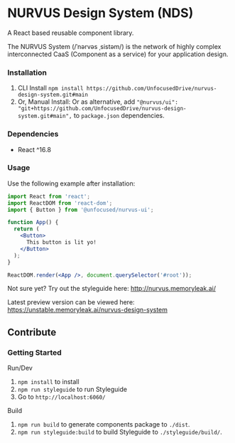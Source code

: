 # NURVUS Design System (NDS)

A React based reusable component library.

The NURVUS System (/ˈnərvəs ˌsistəm/) is the network of highly complex interconnected CaaS (Component as a service) for your application design.

### Installation
1. CLI Install `npm install https://github.com/UnfocusedDrive/nurvus-design-system.git#main`
2. Or, Manual Install: Or as alternative, add `"@nurvus/ui": "git+https://github.com/UnfocusedDrive/nurvus-design-system.git#main",` to `package.json` dependencies.

### Dependencies
- React ^16.8

### Usage
Use the following example after installation:
```jsx static
import React from 'react';
import ReactDOM from 'react-dom';
import { Button } from '@unfocused/nurvus-ui';

function App() {
  return (
    <Button>
      This button is lit yo!
    </Button>
  );
}

ReactDOM.render(<App />, document.querySelector('#root'));
```

Not sure yet? Try out the styleguide here:
http://nurvus.memoryleak.ai/

Latest preview version can be viewed here:
https://unstable.memoryleak.ai/nurvus-design-system

## Contribute
### Getting Started
Run/Dev
1. `npm install` to install
2. `npm run styleguide` to run Styleguide
3. Go to `http://localhost:6060/`

Build
1. `npm run build` to generate components package to `./dist`.
2. `npm run styleguide:build` to build Styleguide to `./styleguide/build/`.
